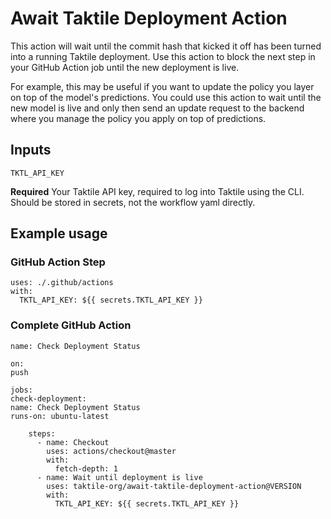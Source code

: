 # Await Taktile Deployment Action

This action will wait until the commit hash that kicked it off has been turned into a running Taktile deployment. Use this action to block the next step in your GitHub Action job until the new deployment is live.

For example, this may be useful if you want to update the policy you layer on top of the model's predictions. You could use this action to wait until the new model is live and only then send an update request to the backend where you manage the policy you apply on top of predictions.

## Inputs

`TKTL_API_KEY`

**Required** Your Taktile API key, required to log into Taktile using the CLI. Should be stored in secrets, not the workflow yaml directly.

## Example usage

### GitHub Action Step

```
uses: ./.github/actions
with:
  TKTL_API_KEY: ${{ secrets.TKTL_API_KEY }}
```

### Complete GitHub Action

```
name: Check Deployment Status

on:
push

jobs:
check-deployment:
name: Check Deployment Status
runs-on: ubuntu-latest

    steps:
      - name: Checkout
        uses: actions/checkout@master
        with:
          fetch-depth: 1
      - name: Wait until deployment is live
        uses: taktile-org/await-taktile-deployment-action@VERSION
        with:
          TKTL_API_KEY: ${{ secrets.TKTL_API_KEY }}
```
